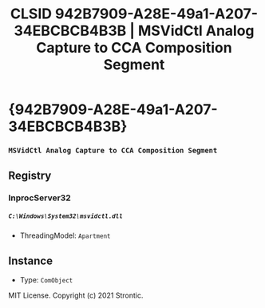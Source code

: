 ﻿---
title: "CLSID 942B7909-A28E-49a1-A207-34EBCBCB4B3B | MSVidCtl Analog Capture to CCA Composition Segment"
excerpt: What is COM-Object CLSID 942B7909-A28E-49a1-A207-34EBCBCB4B3B?
---

# {942B7909-A28E-49a1-A207-34EBCBCB4B3B}

### `MSVidCtl Analog Capture to CCA Composition Segment`

## Registry


### InprocServer32

##### `C:\Windows\System32\msvidctl.dll`
* ThreadingModel: `Apartment`

## Instance

* Type: `ComObject`

MIT License. Copyright (c) 2021 Strontic.


